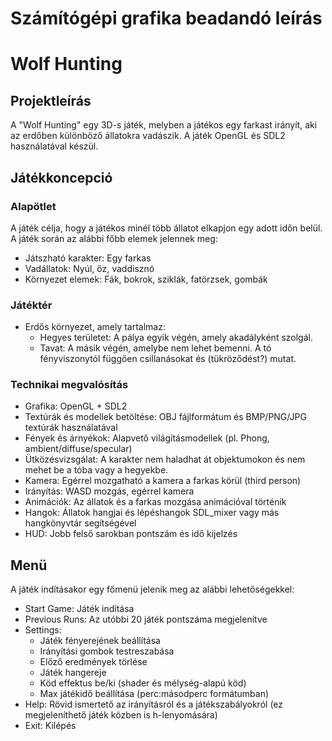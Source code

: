 # Számítógépi grafika beadandó leírás

# Wolf Hunting

## Projektleírás

A "Wolf Hunting" egy 3D-s játék, melyben a játékos egy farkast irányít, aki az erdőben különböző állatokra vadászik. A játék OpenGL és SDL2 használatával készül.

## Játékkoncepció

### Alapötlet
A játék célja, hogy a játékos minél több állatot elkapjon egy adott időn belül. A játék során az alábbi főbb elemek jelennek meg:
- Játszható karakter: Egy farkas
- Vadállatok: Nyúl, őz, vaddisznó
- Környezet elemek: Fák, bokrok, sziklák, fatörzsek, gombák

### Játéktér
- Erdős környezet, amely tartalmaz:
  - Hegyes területet: A pálya egyik végén, amely akadályként szolgál.
  - Tavat: A másik végén, amelybe nem lehet bemenni. A tó fényviszonytól függően csillanásokat és (tükröződést?) mutat.

### Technikai megvalósítás
- Grafika: OpenGL + SDL2
- Textúrák és modellek betöltése: OBJ fájlformátum és BMP/PNG/JPG textúrák használatával
- Fények és árnyékok: Alapvető világításmodellek (pl. Phong, ambient/diffuse/specular)
- Ütközésvizsgálat: A karakter nem haladhat át objektumokon és nem mehet be a tóba vagy a hegyekbe.
- Kamera: Egérrel mozgatható a kamera a farkas körül (third person)
- Irányítás: WASD mozgás, egérrel kamera
- Animációk: Az állatok és a farkas mozgása animációval történik
- Hangok: Állatok hangjai és lépéshangok SDL_mixer vagy más hangkönyvtár segítségével
- HUD: Jobb felső sarokban pontszám és idő kijelzés

## Menü

A játék indításakor egy főmenü jelenik meg az alábbi lehetőségekkel:

- Start Game: Játék indítása
- Previous Runs: Az utóbbi 20 játék pontszáma megjelenítve
- Settings:
  - Játék fényerejének beállítása
  - Irányítási gombok testreszabása
  - Előző eredmények törlése
  - Játék hangereje
  - Köd effektus be/ki (shader és mélység-alapú köd)
  - Max játékidő beállítása (perc:másodperc formátumban)
- Help: Rövid ismertető az irányításról és a játékszabályokról (ez megjeleníthető játék közben is h-lenyomására)
- Exit: Kilépés

